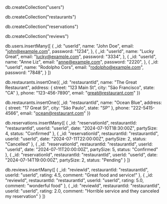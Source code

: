 db.createCollection("users")

db.createCollection("restaurants")

db.createCollection("reservations")

db.createCollection("reviews")

db.users.insertMany([
    {
        _id: "userId",
        name: "John Doe",
        email: "john@example.com",
        password: "1234",
    },
    {
        _id: "userId",
        name: "Lucky Great",
        email: "lucky@example.com",
        password: "3334",
    },
    {
        _id: "userId",
        name: "Anne Liz",
        email: "anne@example.com",
        password: "2220",
    },
    {
        _id: "userId",
        name: "Rodolpho Cors",
        email: "rodolpho@example.com",
        password: "7848",
    }
])

db.restaurants.insertOne({
    _id: "restaurantId",
    name: "The Great Restaurant",
    address: {
        street: "123 Main St",
        city: "São Francisco",
        state: "CA"
    },
    phone: "123-456-7890",
    email: "great@restaurant.com"
})

db.restaurants.insertOne({
    _id: "restaurantId",
    name: "Ocean Blue",
    address: {
        street: "17 Great St",
        city: "São Paulo",
        state: "SP"
    },
    phone: "222-5415-4566",
    email: "ocean@restaurant.com"
})

db.reservations.insertMany([
    {
        _id: "reservationId",
        restaurantId: "restaurantId",
        userId: "userId",
        date: "2024-07-10T18:30:00Z",
        partySize: 4,
        status: "Confirmed" 
    },
    {
        _id: "reservationId",
        restaurantId: "restaurantId",
        userId: "userId",
        date: "2024-07-11T22:00:00Z",
        partySize: 2,
        status: "Cancelled" 
    },
    {
        _id: "reservationId",
        restaurantId: "restaurantId",
        userId: "userId",
        date: "2024-07-11T20:00:00Z",
        partySize: 5,
        status: "Confirmed" 
    },
    {
        _id: "reservationId",
        restaurantId: "restaurantId",
        userId: "userId",
        date: "2024-07-14T19:00:00Z",
        partySize: 2,
        status: "Pending" 
    }
])

db.reviews.insertMany([
    {
        _id: "reviewId",
        restaurantId: "restaurantId",
        userId: "userId",
        rating: 4.5,
        comment: "Great food and service!"
    },
    {
        _id: "reviewId",
        restaurantId: "restaurantId",
        userId: "userId",
        rating: 5.0,
        comment: "wonderful food"
    },
    {
        _id: "reviewId",
        restaurantId: "restaurantId",
        userId: "userId",
        rating: 2.0,
        comment: "Horrible service and they canceled my reservation"
    }
])